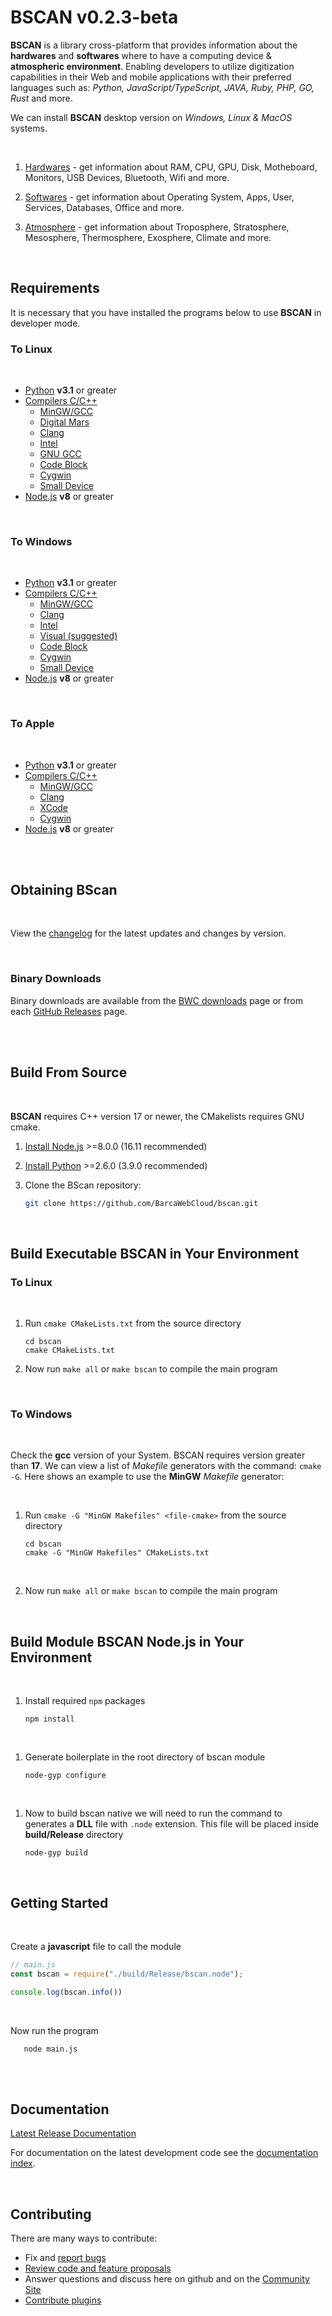# BSCAN v0.2.3-beta

**BSCAN** is a library cross-platform that provides information about the **hardwares** and **softwares** where to have a computing device & **atmospheric environment**. Enabling developers to utilize digitization capabilities in their Web and mobile applications with their preferred languages ​​such as: *Python, JavaScript/TypeScript, JAVA, Ruby, PHP, GO, Rust* and more.

We can install **BSCAN** desktop version on *Windows, Linux & MacOS* systems.

<br>

1. [Hardwares](/docs/hwares/intro.md) - get information about RAM, CPU, GPU, Disk, Motheboard, Monitors, USB Devices, Bluetooth, Wifi and more.

2. [Softwares](/docs/swares/intro.md) - get information about Operating System, Apps, User, Services, Databases, Office and more.

3. [Atmosphere](/docs/atmosphere/intro.md) - get information about Troposphere, Stratosphere, Mesosphere, Thermosphere, Exosphere, Climate and more.

<br>

## Requirements

It is necessary that you have installed the programs below to use **BSCAN** in developer mode.

### To Linux

<br>

- [Python](https://www.python.org/) **v3.1** or greater
- [Compilers C/C++](https://school.barca.com/edu/ti/overview/c++/compiler/intro.html) 
  - [MinGW/GCC](https://www.mingw-w64.org)
  - [Digital Mars](https://www.digitalmars.com/d/2.0/dmd-linux.html)
  - [Clang](https://clang.llvm.org)
  - [Intel](https://www.intel.com/content/www/us/en/developer/tools/oneapi/dpc-compiler.html)
  - [GNU GCC](http://gcc.gnu.org)
  - [Code Block](https://wiki.codeblocks.org/index.php/Installing_a_supported_compiler)
  - [Cygwin](http://www.cygwin.org)
  - [Small Device](https://sdcc.sourceforge.net)
- [Node.js](https://nodejs.org/) **v8** or greater

<br>

### To Windows

<br>

- [Python](https://www.python.org/) **v3.1** or greater
- [Compilers C/C++](https://school.barca.com/edu/ti/overview/c++/compiler/intro.html) 
  - [MinGW/GCC](https://www.mingw-w64.org)
  - [Clang](https://clang.llvm.org)
  - [Intel](https://www.intel.com/content/www/us/en/developer/tools/oneapi/dpc-compiler.html)
  - [Visual (suggested)](https://visualstudio.microsoft.com/vs/features/cplusplus)
  - [Code Block](https://wiki.codeblocks.org/index.php/Installing_a_supported_compiler)
  - [Cygwin](http://www.cygwin.org)
  - [Small Device](https://sdcc.sourceforge.net)
- [Node.js](https://nodejs.org/) **v8** or greater
  
<br>

### To Apple

<br>

- [Python](https://www.python.org/) **v3.1** or greater
- [Compilers C/C++](https://school.barca.com/edu/ti/overview/c++/compiler/intro.html) 
  - [MinGW/GCC](https://www.mingw-w64.org)
  - [Clang](https://clang.llvm.org)
  - [XCode](https://wiki.xcode.org/index.php/Installing_a_supported_compiler)
  - [Cygwin](http://www.cygwin.org)
- [Node.js](https://nodejs.org/) **v8** or greater

<br>
<br>

## Obtaining BScan

<br>

View the [changelog](/CHANGELOG.md) for the latest updates and changes by version.

<br>

### Binary Downloads

Binary downloads are available from the [BWC downloads](https://cloud.barca.com/downloads)
page or from each [GitHub Releases](https://github.com/BarcaWebCloud/bscan/releases) page.


<br>
<br>

## Build From Source

<br>

**BSCAN** requires C++ version 17 or newer, the CMakelists requires GNU cmake.

  1. [Install Node.js](https://nodejs.org/) >=8.0.0 (16.11 recommended)
  2. [Install Python](https://www.python.org/downloads/) >=2.6.0 (3.9.0 recommended)
  3. Clone the BScan repository:
    
      ```sh
      git clone https://github.com/BarcaWebCloud/bscan.git
      ```

<br>

## Build Executable BSCAN in Your Environment

### To Linux

<br>

  1. Run `cmake CMakeLists.txt` from the source directory

      ```shell
      cd bscan
      cmake CMakeLists.txt
      ```
  2. Now run `make all` or `make bscan` to compile the main program

<br>

### To Windows

<br>

Check the **gcc** version of your System. BSCAN requires version greater than **17**.
We can view a list of *Makefile* generators with the command: `cmake -G`.
Here shows an example to use the **MinGW** *Makefile* generator:

<br>

  1. Run `cmake -G "MinGW Makefiles" <file-cmake>` from the source directory

      ```shell
      cd bscan
      cmake -G "MinGW Makefiles" CMakeLists.txt
      ```
  
  <br>

  2. Now run `make all` or `make bscan` to compile the main program

<br>

## Build Module BSCAN Node.js in Your Environment

<br>
  
  1. Install required `npm` packages 
   

      ```shell
      npm install
      ```
<br>

  1. Generate boilerplate in the root directory of bscan module


      ```shell
      node-gyp configure

      ```
<br>
  
  1. Now to build bscan native we will need to run the command to generates a **DLL** file with `.node` extension. This file will be placed inside **build/Release** directory


      ```shell
      node-gyp build
      ```

<br>

## Getting Started

<br>

Create a **javascript** file to call the module


```js
// main.js
const bscan = require("./build/Release/bscan.node");

console.log(bscan.info())
```

<br>

Now run the program

```shell
   node main.js
```

<br>
<br>

## Documentation

[Latest Release Documentation](https://cloud.barca.com/docs/bscan/latest/)

For documentation on the latest development code see the [documentation index](/docs).

<br>

## Contributing

There are many ways to contribute:

- Fix and [report bugs](https://github.com//BarcaWebCloud/bscan/issues/new)
- [Review code and feature proposals](https://github.com/BarcaWebCloud/bscan/pulls)
- Answer questions and discuss here on github and on the [Community Site](https://opensource.barca.com/)
- [Contribute plugins](CONTRIBUTING.md)
